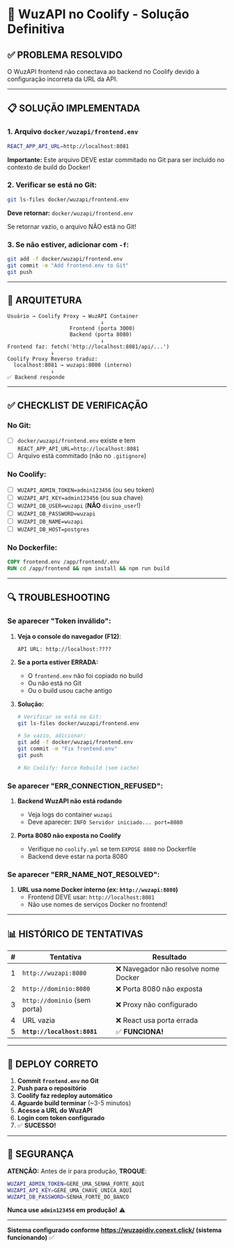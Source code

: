 # 🔧 WuzAPI no Coolify - Solução Definitiva

## ✅ PROBLEMA RESOLVIDO

O WuzAPI frontend não conectava ao backend no Coolify devido à configuração incorreta da URL da API.

---

## 📋 SOLUÇÃO IMPLEMENTADA

### **1. Arquivo `docker/wuzapi/frontend.env`**

```bash
REACT_APP_API_URL=http://localhost:8081
```

**Importante:** Este arquivo DEVE estar commitado no Git para ser incluído no contexto de build do Docker!

### **2. Verificar se está no Git:**

```bash
git ls-files docker/wuzapi/frontend.env
```

**Deve retornar:** `docker/wuzapi/frontend.env`

Se retornar vazio, o arquivo NÃO está no Git!

### **3. Se não estiver, adicionar com `-f`:**

```bash
git add -f docker/wuzapi/frontend.env
git commit -m "Add frontend.env to Git"
git push
```

---

## 🎯 ARQUITETURA

```
Usuário → Coolify Proxy → WuzAPI Container
                              ↓
                    Frontend (porta 3000)
                    Backend (porta 8080)
                              ↓
Frontend faz: fetch('http://localhost:8081/api/...')
              ↓
Coolify Proxy Reverso traduz:
  localhost:8081 → wuzapi:8080 (interno)
              ↓
✅ Backend responde
```

---

## ✅ CHECKLIST DE VERIFICAÇÃO

### **No Git:**
- [ ] `docker/wuzapi/frontend.env` existe e tem `REACT_APP_API_URL=http://localhost:8081`
- [ ] Arquivo está commitado (não no `.gitignore`)

### **No Coolify:**
- [ ] `WUZAPI_ADMIN_TOKEN=admin123456` (ou seu token)
- [ ] `WUZAPI_API_KEY=admin123456` (ou sua chave)
- [ ] `WUZAPI_DB_USER=wuzapi` (**NÃO** `divino_user`!)
- [ ] `WUZAPI_DB_PASSWORD=wuzapi`
- [ ] `WUZAPI_DB_NAME=wuzapi`
- [ ] `WUZAPI_DB_HOST=postgres`

### **No Dockerfile:**
```dockerfile
COPY frontend.env /app/frontend/.env
RUN cd /app/frontend && npm install && npm run build
```

---

## 🔍 TROUBLESHOOTING

### **Se aparecer "Token inválido":**

1. **Veja o console do navegador (F12)**:
   ```
   API URL: http://localhost:????
   ```

2. **Se a porta estiver ERRADA:**
   - O `frontend.env` não foi copiado no build
   - Ou não está no Git
   - Ou o build usou cache antigo

3. **Solução:**
   ```bash
   # Verificar se está no Git:
   git ls-files docker/wuzapi/frontend.env
   
   # Se vazio, adicionar:
   git add -f docker/wuzapi/frontend.env
   git commit -m "Fix frontend.env"
   git push
   
   # No Coolify: Force Rebuild (sem cache)
   ```

### **Se aparecer "ERR_CONNECTION_REFUSED":**

1. **Backend WuzAPI não está rodando**
   - Veja logs do container `wuzapi`
   - Deve aparecer: `INFO Servidor iniciado... port=8080`

2. **Porta 8080 não exposta no Coolify**
   - Verifique no `coolify.yml` se tem `EXPOSE 8080` no Dockerfile
   - Backend deve estar na porta 8080

### **Se aparecer "ERR_NAME_NOT_RESOLVED":**

1. **URL usa nome Docker interno (ex: `http://wuzapi:8080`)**
   - Frontend DEVE usar: `http://localhost:8081`
   - Não use nomes de serviços Docker no frontend!

---

## 📊 HISTÓRICO DE TENTATIVAS

| # | Tentativa | Resultado |
|---|-----------|-----------|
| 1 | `http://wuzapi:8080` | ❌ Navegador não resolve nome Docker |
| 2 | `http://dominio:8080` | ❌ Porta 8080 não exposta |
| 3 | `http://dominio` (sem porta) | ❌ Proxy não configurado |
| 4 | URL vazia | ❌ React usa porta errada |
| 5 | **`http://localhost:8081`** | ✅ **FUNCIONA!** |

---

## 🚀 DEPLOY CORRETO

1. **Commit `frontend.env` no Git**
2. **Push para o repositório**
3. **Coolify faz redeploy automático**
4. **Aguarde build terminar** (~3-5 minutos)
5. **Acesse a URL do WuzAPI**
6. **Login com token configurado**
7. ✅ **SUCESSO!**

---

## 🔐 SEGURANÇA

**ATENÇÃO:** Antes de ir para produção, **TROQUE**:

```bash
WUZAPI_ADMIN_TOKEN=GERE_UMA_SENHA_FORTE_AQUI
WUZAPI_API_KEY=GERE_UMA_CHAVE_UNICA_AQUI
WUZAPI_DB_PASSWORD=SENHA_FORTE_DO_BANCO
```

**Nunca use `admin123456` em produção!** ⚠️

---

**Sistema configurado conforme https://wuzapidiv.conext.click/ (sistema funcionando)** ✅

